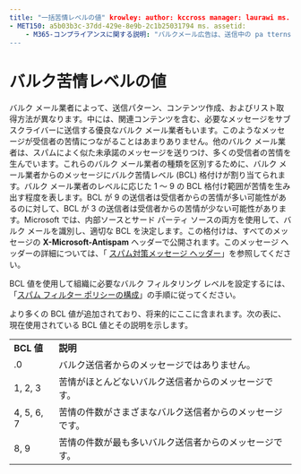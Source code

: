 ```yaml
---
title: "一括苦情レベルの値" krowley: author: kccross manager: laurawi ms. date: 3/5/2015 ms: ITPro: TN2DMC 送受信: 通常の検索。 appverid は、次のようにしてください。 |: 通常の検索。
- MET150: a5b03b3c-37dd-429e-8e9b-2c1b25031794 ms. assetid:
    - M365-コンプライアンスに関する説明: "バルクメール広告は、送信中の pa tterns、コンテンツ作成、およびリスト取得の方法によって異なります。適切なバルクメールを使用して、必要なコンテンツを含むメッセージをサブスクライバーに送信することができます。これらのメッセージは、受信者からの苦情をほとんど発生しません。その他のバルクメール広告は、スパムによく似た迷惑メールを送信し、受信者に多数の苦情を生成します。これらの種類のバルクメール広告を区別するために、バルクメール業者からのメッセージにバルク苦情レベル (BCL) 格付けが割り当てられます。BCL の評価範囲は、バルクメーラーが苦情を生成する頻度に応じて、1から9の範囲で指定します。bcl 9 の評価を受けている送信者は、受信者からの苦情を多く発生させる可能性がありますが、bcl 3 の評価は多くの苦情を生み出していることはほとんどありません。Microsoft では、内部ソースとサードパーティソースの両方を使用して、バルクメールを識別し、適切な BCL を決定します。この評価は、すべてのメッセージのスパム対策ヘッダーで公開されます。このメッセージヘッダーの詳細については、「スパム対策メッセージヘッダー」を参照してください。
---
```


# <a name="bulk-complaint-level-values"></a>バルク苦情レベルの値

バルク メール業者によって、送信パターン、コンテンツ作成、およびリスト取得方法が異なります。中には、関連コンテンツを含む、必要なメッセージをサブスクライバーに送信する優良なバルク メール業者もいます。このようなメッセージが受信者の苦情につながることはあまりありません。他のバルク メール業者は、スパムによく似た未承諾のメッセージを送りつけ、多くの受信者の苦情を生んでいます。これらのバルク メール業者の種類を区別するために、バルク メール業者からのメッセージにバルク苦情レベル (BCL) 格付けが割り当てられます。バルク メール業者のレベルに応じた 1 ～ 9 の BCL 格付け範囲が苦情を生み出す程度を表します。BCL が 9 の送信者は受信者からの苦情が多い可能性があるのに対して、BCL が 3 の送信者は受信者からの苦情が少ない可能性があります。Microsoft では、内部ソースとサード パーティ ソースの両方を使用して、バルク メールを識別し、適切な BCL を決定します。この格付けは、すべてのメッセージの **X-Microsoft-Antispam** ヘッダーで公開されます。このメッセージ ヘッダーの詳細については、「 [スパム対策メッセージ ヘッダー](anti-spam-message-headers.md)」を参照してください。 
  
BCL 値を使用して組織に必要なバルク フィルタリング レベルを設定するには、「[スパム フィルター ポリシーの構成](configure-your-spam-filter-policies.md)」の手順に従ってください。
  
より多くの BCL 値が追加されており、将来的にここに含まれます。次の表に、現在使用されている BCL 値とその説明を示します。
  
|||
|:-----|:-----|
|**BCL 値** <br/> |**説明** <br/> |
|.0  <br/> |バルク送信者からのメッセージではありません。  <br/> |
|1, 2, 3  <br/> |苦情がほとんどないバルク送信者からのメッセージです。  <br/> |
|4, 5, 6, 7  <br/> |苦情の件数がさまざまなバルク送信者からのメッセージです。  <br/> |
|8, 9  <br/> |苦情の件数が最も多いバルク送信者からのメッセージです。  <br/> |
   

